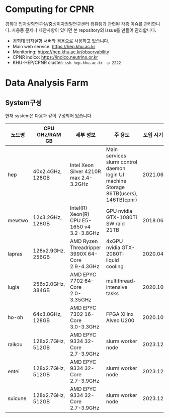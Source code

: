 # Computing for CPNR
경희대 입자실험연구실/중성미자정밀연구센터 컴퓨팅과 관련된 각종 이슈를 관리합니다.
사용중 문제나 제안사항이 있다면 본 repository의 issue를 만들어 관리합니다.

- 경희대 입자실험 서버와 겸용으로 사용하고 있습니다.
- Main web service: https://hep.khu.ac.kr
- Monitoring: https://hep.khu.ac.kr/observability
- CPNR indico: https://indico.neutrino.or.kr
- KHU-HEP/CPNR cluster: `ssh hep.khu.ac.kr -p 2222`

# Data Analysis Farm
## System구성
현재 system은 다음과 같이 구성되어 있습니다.

| 노드명 | CPU GHz/RAM GB | 세부 정보 | 주 용도 | 도입 시기 |
|---|---|---|---|---|
| hep | 40x2.4GHz, 128GB | Intel Xeon Silver 4210R<br/>max 2.4-3.2GHz | Main services<br/>slurm control daemon<br/>login UI machine<br/>Storage 86TB(users), 146TB(cpnr) | 2021.06 |
| mewtwo | 12x3.2GHz, 128GB | Intel(R) Xeon(R) CPU E5-1650 v4<br/>3.2-3.8GHz | GPU nvidia GTX-1080Ti<br/>SW raid 21TB | 2018.06 |
| lapras | 128x2.9GHz, 256GB | AMD Ryzen Threadripper 3990X 64-Core<br/>2.9-4.3GHz | 4xGPU nvidia GTX-2080Ti<br/>liquid cooling | 2020.04 |
| lugia | 256x2.0GHz, 384GB | AMD EPYC 7702 64-Core<br/>2.0-3.35GHz | multithread-intensive tasks | 2020.10 |
| ho-oh | 64x3.0GHz, 128GB | AMD EPYC 7302 16-Core<br/>3.0-3.3GHz | FPGA Xilinx Alveo U200 | 2020.10 |
| raikou | 128x2.7GHz, 512GB | AMD EPYC 9334 32-Core<br/>2.7-3.9GHz | slurm worker node | 2023.12 |
| entei | 128x2.7GHz, 512GB | AMD EPYC 9334 32-Core<br/>2.7-3.9GHz | slurm worker node | 2023.12 |
| suicune | 128x2.7GHz, 512GB | AMD EPYC 9334 32-Core<br/>2.7-3.9GHz | slurm worker node | 2023.12 |
